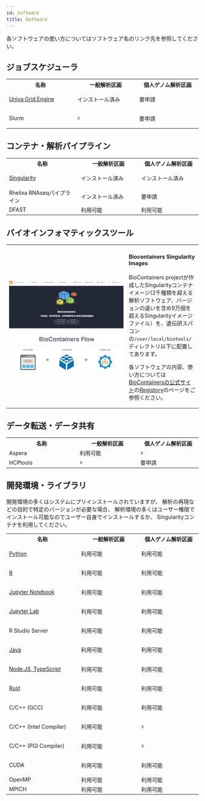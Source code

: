 ```yaml
---
id: software
title: Software
---
```


各ソフトウェアの使い方についてはソフトウェア名のリンク先を参照してください。

## ジョブスケジューラ

<table>
<tr>
<th width="300">名称</th>
<th width="300">一般解析区画</th>
<th width="300">個人ゲノム解析区画</th>
</tr>
<tr>
<td width="300">

[Univa Grid Engine](univa_grid_engine)
</td>
<td width="300">インストール済み</td>
<td width="300">要申請</td>
</tr>
<tr>
<td width="300">

Slurm
</td>
<td width="300">☓</td>
<td width="300">要申請</td>
</tr>
</table>



## コンテナ・解析パイプライン

<table>
<tr>
<th width="300">名称</th>
<th width="300">一般解析区画</th>
<th width="300">個人ゲノム解析区画</th>
</tr>
<tr>
<td width="300">

[Singularity](Singularity)
</td>
<td width="300">インストール済み</td>
<td width="300">インストール済み</td>
</tr>
<tr>
<td width="300">Rhelixa RNAseqパイプライン</td>
<td width="300">インストール済み</td>
<td width="300">要申請</td>
</tr>

<tr>
<td width="300">DFAST</td>
<td width="300">利用可能</td>
<td width="300">利用可能</td>
</tr>

</table>


## バイオインフォマティックスツール


<table border="0">
<tr>
<td width="300">

![](biocontainers_top.png)

</td>
<td>
<h4>Biocontainers Singularity Images</h4>

BioContainers projectが作成したSingularityコンテナイメージ(2千種類を超える解析ソフトウェア、バージョンの違いを含め9万個を超えるSingularityイメージファイル）を、遺伝研スパコンの`/user/local/biotools/`ディレクトリ以下に配置してあります。

各ソフトウェアの内容、使い方については [BioContainersの公式サイト](https://biocontainers)の[Registory](https://biocontainers.pro/registry )のページをご参照ください。

</td>
</tr>
</table>






## データ転送・データ共有

<table>
<tr>
<th width="300">名称</th>
<th width="300">一般解析区画</th>
<th width="300">個人ゲノム解析区画</th>
</tr>
<tr>
<td width="300">Aspera</td>
<td width="300">利用可能</td>
<td width="300">☓</td>
</tr>
<tr>
<td width="300">HCPtools</td>
<td width="300">☓</td>
<td width="300">要申請</td>
</tr>
</table>



## 開発環境・ライブラリ

開発環境の多くはシステムにプリインストールされていますが、
解析の再現などの目的で特定のバージョンが必要な場合、
解析環境の多くはユーザー権限でインストール可能なのでユーザー自身でインストールするか、
Singularityコンテナを利用してください。


<table>
<tr>
<th width="300">名称</th>
<th width="300">一般解析区画</th>
<th width="300">個人ゲノム解析区画</th>
</tr>
<tr>
<td width="300">

[Python](python)

</td>
<td width="300">利用可能</td>
<td width="300">利用可能</td>
</tr>
<tr>
<td width="300">

[R](R)

</td>
<td width="300">利用可能</td>
<td width="300">利用可能</td>
</tr>
<tr>
<td width="300">

[Jupyter Notebook](jupyter_notebook)

</td>
<td width="300">利用可能</td>
<td width="300">利用可能</td>
</tr>
<tr>
<td width="300">

[Jupyter Lab](jupyter_lab)

</td>
<td width="300">利用可能</td>
<td width="300">利用可能</td>
</tr>
<tr>
<td width="300">

R Studio Server

</td>
<td width="300">利用可能</td>
<td width="300">利用可能</td>
</tr>

<tr>
<td width="300">

[Java](java)

</td>

<td width="300">利用可能</td>
<td width="300">利用可能</td>
</tr>
<tr>
<td width="300">

[Node.JS, TypeScript](typescript)
</td>
<td width="300">利用可能</td>
<td width="300">利用可能</td>
</tr>
<tr>
<td width="300">

[Rust](rust)

</td>
<td width="300">利用可能</td>
<td width="300">利用可能</td>
</tr>
<tr>
<td width="300">

C/C++ (GCC)

</td>
<td width="300">利用可能</td>
<td width="300">利用可能</td>
</tr>
<tr>
<td width="300">

C/C++ (Intel Compiler)

</td>
<td width="300">利用可能</td>
<td width="300">☓</td>

</tr>
<tr>
<td width="300">

C/C++ (PGI Compiler)

</td>
<td width="300">利用可能</td>
<td width="300">☓</td>
</tr>
<tr>
<td width="300">

CUDA
</td>
<td width="300">利用可能</td>
<td width="300">利用可能</td>
</tr>
<tr>
<td width="300">OpenMP</td>
<td width="300">利用可能</td>
<td width="300">利用可能</td>
</tr>
<tr>
<td width="300">MPICH</td>
<td width="300">利用可能</td>
<td width="300">利用可能</td>
</tr>

</table>






